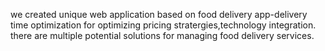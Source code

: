 we created unique web application based on food delivery app-delivery time optimization for optimizing pricing stratergies,technology integration.
there are multiple potential solutions for managing food delivery services.
